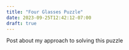 ```yaml
---
title: "Four Glasses Puzzle"
date: 2023-09-25T12:42:12-07:00
draft: true
---
```


Post about my approach to solving this puzzle
